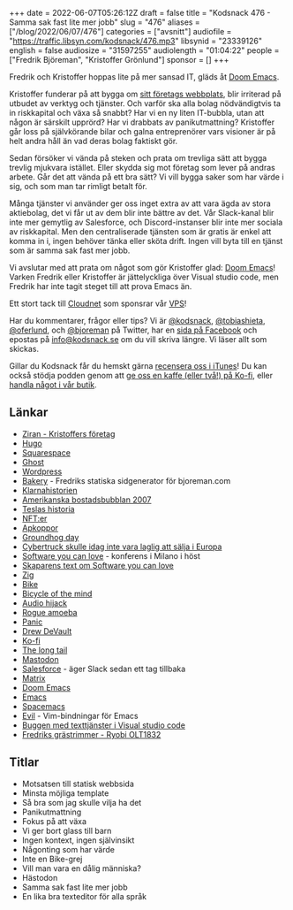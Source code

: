 +++
date = 2022-06-07T05:26:12Z
draft = false
title = "Kodsnack 476 - Samma sak fast lite mer jobb"
slug = "476"
aliases = ["/blog/2022/06/07/476"]
categories = ["avsnitt"]
audiofile = "https://traffic.libsyn.com/kodsnack/476.mp3"
libsynid = "23339126"
english = false
audiosize = "31597255"
audiolength = "01:04:22"
people = ["Fredrik Björeman", "Kristoffer Grönlund"]
sponsor = []
+++

Fredrik och Kristoffer hoppas lite på mer sansad IT, gläds åt [Doom Emacs](https://github.com/doomemacs/doomemacs).

Kristoffer funderar på att bygga om [sitt företags webbplats](https://ziran.se/), blir irriterad på utbudet av verktyg och tjänster. Och varför ska alla bolag nödvändigtvis ta in riskkapital och växa så snabbt? Har vi en ny liten IT-bubbla, utan att någon är särskilt upprörd? Har vi drabbats av panikutmattning? Kristoffer går loss på självkörande bilar och galna entreprenörer vars visioner är på helt andra håll än vad deras bolag faktiskt gör.

Sedan försöker vi vända på steken och prata om trevliga sätt att bygga trevlig mjukvara istället. Eller skydda sig mot företag som lever på andras arbete. Går det att vända på ett bra sätt? Vi vill bygga saker som har värde i sig, och som man tar rimligt betalt för.

Många tjänster vi använder ger oss inget extra av att vara ägda av stora aktiebolag, det vi får ut av dem blir inte bättre av det. Vår Slack-kanal blir inte mer gemytlig av Salesforce, och Discord-instanser blir inte mer sociala av riskkapital. Men den centraliserade tjänsten som är gratis är enkel att komma in i, ingen behöver tänka eller sköta drift. Ingen vill byta till en tjänst som är samma sak fast mer jobb.

Vi avslutar med att prata om något som gör Kristoffer glad: [Doom Emacs](https://github.com/doomemacs/doomemacs)! Varken Fredrik eller Kristoffer är jättelyckliga över Visual studio code, men Fredrik har inte tagit steget till att prova Emacs än.

Ett stort tack till [Cloudnet](https://www.cloudnet.se) som sponsrar vår [VPS](https://en.wikipedia.org/wiki/Virtual_private_server)!

Har du kommentarer, frågor eller tips? Vi är [@kodsnack](https://www.twitter.com/kodsnack), [@tobiashieta](https://www.twitter.com/tobiashieta), [@oferlund](https://www.twitter.com/oferlund), och [@bjoreman](https://www.twitter.com/bjoreman) på Twitter, har en [sida på Facebook](https://www.facebook.com/kodsnack) och epostas på [info@kodsnack.se](mailto:info@kodsnack.se) om du vill skriva längre. Vi läser allt som skickas.

Gillar du Kodsnack får du hemskt gärna [recensera oss i iTunes](https://itunes.apple.com/se/podcast/kodsnack/id561631498?l=en)! Du kan också stödja podden genom att <a href="https://ko-fi.com/kodsnack" rel="payment">ge oss en kaffe (eller två!) på Ko-fi</a>, eller [handla något i vår butik](https://shop.spreadshirt.se/kodsnack/).

## Länkar ##
* [Ziran - Kristoffers företag](https://ziran.se/)
* [Hugo](https://gohugo.io/)
* [Squarespace](https://en.wikipedia.org/wiki/Squarespace)
* [Ghost](https://ghost.org/)
* [Wordpress](https://en.wikipedia.org/wiki/WordPress)
* [Bakery](https://github.com/bjoreman/bakery) - Fredriks statiska sidgenerator för bjoreman.com
* [Klarnahistorien](https://blog.pragmaticengineer.com/layoffs-at-klarna/)
* [Amerikanska bostadsbubblan 2007](https://en.wikipedia.org/wiki/Subprime_mortgage_crisis)
* [Teslas historia](https://en.wikipedia.org/wiki/History_of_Tesla,_Inc.)
* [NFT:er](https://en.wikipedia.org/wiki/Non-fungible_token)
* [Apkoppor](https://en.wikipedia.org/wiki/Monkeypox)
* [Groundhog day](https://en.wikipedia.org/wiki/Groundhog_Day)
* [Cybertruck skulle idag inte vara laglig att sälja i Europa](https://www.motoringresearch.com/car-news/tesla-cybertruck-not-legal-europe/)
* [Software you can love](https://sycl.it/) - konferens i Milano i höst
* [Skaparens text om Software you can love](https://kristoff.it/blog/software-you-can-love/)
* [Zig](https://en.wikipedia.org/wiki/Zig_%28programming_language%29)
* [Bike](https://hogbaysoftware.netlify.app/bike/)
* [Bicycle of the mind](https://www.youtube.com/watch?v=KmuP8gsgWb8)
* [Audio hijack](https://www.rogueamoeba.com/audiohijack/)
* [Rogue amoeba](https://www.rogueamoeba.com/company/)
* [Panic](https://panic.com/)
* [Drew DeVault](https://drewdevault.com/)
* [Ko-fi](https://ko-fi.com/)
* [The long tail](https://en.wikipedia.org/wiki/Long_tail)
* [Mastodon](https://en.wikipedia.org/wiki/Mastodon_%28software%29)
* [Salesforce](https://en.wikipedia.org/wiki/Salesforce) - äger Slack sedan ett tag tillbaka
* [Matrix](https://en.wikipedia.org/wiki/Matrix_%28protocol%29)
* [Doom Emacs](https://github.com/doomemacs/doomemacs)
* [Emacs](https://en.wikipedia.org/wiki/Emacs)
* [Spacemacs](https://www.spacemacs.org/)
* [Evil](https://github.com/emacs-evil/evil) - Vim-bindningar för Emacs
* [Buggen med texttjänster i Visual studio code](https://github.com/microsoft/vscode/issues/27799)
* [Fredriks grästrimmer - Ryobi OLT1832](https://se.ryobitools.eu/tradgard/gras,-busk-slytrimmers/grastrimmer/rlt1832/olt1832/)

## Titlar ##
* Motsatsen till statisk webbsida
* Minsta möjliga template
* Så bra som jag skulle vilja ha det
* Panikutmattning
* Fokus på att växa
* Vi ger bort glass till barn
* Ingen kontext, ingen självinsikt
* Någonting som har värde
* Inte en Bike-grej
* Vill man vara en dålig människa?
* Hästodon
* Samma sak fast lite mer jobb
* En lika bra texteditor för alla språk